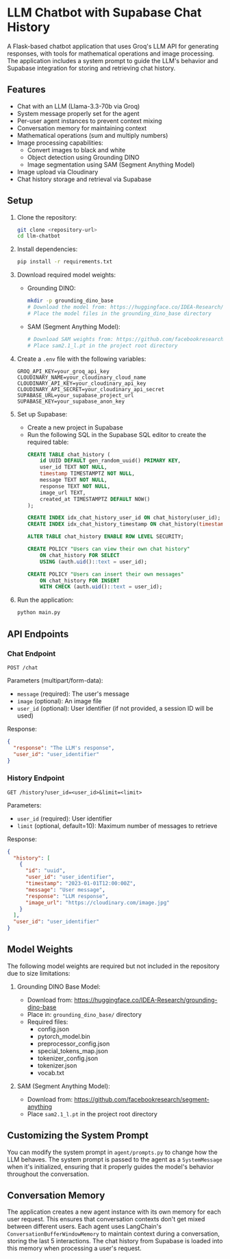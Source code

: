 # LLM Chatbot with Supabase Chat History

A Flask-based chatbot application that uses Groq's LLM API for generating responses, with tools for mathematical operations and image processing. The application includes a system prompt to guide the LLM's behavior and Supabase integration for storing and retrieving chat history.

## Features

- Chat with an LLM (Llama-3.3-70b via Groq)
- System message properly set for the agent
- Per-user agent instances to prevent context mixing
- Conversation memory for maintaining context
- Mathematical operations (sum and multiply numbers)
- Image processing capabilities:
  - Convert images to black and white
  - Object detection using Grounding DINO
  - Image segmentation using SAM (Segment Anything Model)
- Image upload via Cloudinary
- Chat history storage and retrieval via Supabase

## Setup

1. Clone the repository:
   ```bash
   git clone <repository-url>
   cd llm-chatbot
   ```

2. Install dependencies:
   ```bash
   pip install -r requirements.txt
   ```

3. Download required model weights:
   - Grounding DINO:
     ```bash
     mkdir -p grounding_dino_base
     # Download the model from: https://huggingface.co/IDEA-Research/grounding-dino-base
     # Place the model files in the grounding_dino_base directory
     ```
   - SAM (Segment Anything Model):
     ```bash
     # Download SAM weights from: https://github.com/facebookresearch/segment-anything
     # Place sam2.1_l.pt in the project root directory
     ```

4. Create a `.env` file with the following variables:
   ```
   GROQ_API_KEY=your_groq_api_key
   CLOUDINARY_NAME=your_cloudinary_cloud_name
   CLOUDINARY_API_KEY=your_cloudinary_api_key
   CLOUDINARY_API_SECRET=your_cloudinary_api_secret
   SUPABASE_URL=your_supabase_project_url
   SUPABASE_KEY=your_supabase_anon_key
   ```

5. Set up Supabase:
   - Create a new project in Supabase
   - Run the following SQL in the Supabase SQL editor to create the required table:
     ```sql
     CREATE TABLE chat_history (
         id UUID DEFAULT gen_random_uuid() PRIMARY KEY,
         user_id TEXT NOT NULL,
         timestamp TIMESTAMPTZ NOT NULL,
         message TEXT NOT NULL,
         response TEXT NOT NULL,
         image_url TEXT,
         created_at TIMESTAMPTZ DEFAULT NOW()
     );

     CREATE INDEX idx_chat_history_user_id ON chat_history(user_id);
     CREATE INDEX idx_chat_history_timestamp ON chat_history(timestamp);

     ALTER TABLE chat_history ENABLE ROW LEVEL SECURITY;

     CREATE POLICY "Users can view their own chat history"
         ON chat_history FOR SELECT
         USING (auth.uid()::text = user_id);

     CREATE POLICY "Users can insert their own messages"
         ON chat_history FOR INSERT
         WITH CHECK (auth.uid()::text = user_id);
     ```

6. Run the application:
   ```bash
   python main.py
   ```

## API Endpoints

### Chat Endpoint

```
POST /chat
```

Parameters (multipart/form-data):
- `message` (required): The user's message
- `image` (optional): An image file
- `user_id` (optional): User identifier (if not provided, a session ID will be used)

Response:
```json
{
  "response": "The LLM's response",
  "user_id": "user_identifier"
}
```

### History Endpoint

```
GET /history?user_id=<user_id>&limit=<limit>
```

Parameters:
- `user_id` (required): User identifier
- `limit` (optional, default=10): Maximum number of messages to retrieve

Response:
```json
{
  "history": [
    {
      "id": "uuid",
      "user_id": "user_identifier",
      "timestamp": "2023-01-01T12:00:00Z",
      "message": "User message",
      "response": "LLM response",
      "image_url": "https://cloudinary.com/image.jpg"
    }
  ],
  "user_id": "user_identifier"
}
```

## Model Weights

The following model weights are required but not included in the repository due to size limitations:

1. Grounding DINO Base Model:
   - Download from: https://huggingface.co/IDEA-Research/grounding-dino-base
   - Place in: `grounding_dino_base/` directory
   - Required files:
     - config.json
     - pytorch_model.bin
     - preprocessor_config.json
     - special_tokens_map.json
     - tokenizer_config.json
     - tokenizer.json
     - vocab.txt

2. SAM (Segment Anything Model):
   - Download from: https://github.com/facebookresearch/segment-anything
   - Place `sam2.1_l.pt` in the project root directory

## Customizing the System Prompt

You can modify the system prompt in `agent/prompts.py` to change how the LLM behaves. The system prompt is passed to the agent as a `SystemMessage` when it's initialized, ensuring that it properly guides the model's behavior throughout the conversation.

## Conversation Memory

The application creates a new agent instance with its own memory for each user request. This ensures that conversation contexts don't get mixed between different users. Each agent uses LangChain's `ConversationBufferWindowMemory` to maintain context during a conversation, storing the last 5 interactions. The chat history from Supabase is loaded into this memory when processing a user's request.